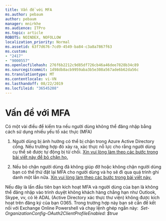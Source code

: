 ```yaml
---
title: Vấn đề với MFA
ms.author: pebaum
author: pebaum
manager: mnirkhe
ms.audience: ITPro
ms.topic: article
ROBOTS: NOINDEX, NOFOLLOW
localization_priority: Normal
ms.assetid: 63f7d676-7cd9-4549-ba84-c3a8a7867f63
ms.custom:
- "2417"
- "9000557"
ms.openlocfilehash: 276f6b2212c9d85df726cb46a46dee7828b34c89
ms.sourcegitcommit: 1d98db8acb9959aba3b5e308a567ade6b62da56c
ms.translationtype: MT
ms.contentlocale: vi-VN
ms.lasthandoff: 08/22/2019
ms.locfileid: "36545208"
---
```

# <a name="issues-with-mfa"></a>Vấn đề với MFA
Có một vài điều để kiểm tra nếu người dùng không thể đăng nhập bằng cách sử dụng nhiều yếu tố xác thực (MFA)

1. Người dùng bị ảnh hưởng có thể bị chặn trong Azure Active Directory cổng. Nếu trường hợp đó xảy ra, xác thực nỗ lực cho rằng người dùng cụ thể sẽ được tự động bị từ chối. [Xin vui lòng làm theo các bước trong bài viết này để bỏ chặn họ.](https://docs.microsoft.com/azure/active-directory/authentication/howto-mfa-mfasettings#block-and-unblock-users)

2. Nếu bỏ chặn người dùng đã không giúp đỡ hoặc không chặn người dùng bạn có thể thử đặt lại MFA cho người dùng và họ sẽ đi qua quá trình ghi danh một lần nữa. [Xin vui lòng làm theo các bước trong bài viết này.](https://docs.microsoft.com/azure/active-directory/authentication/howto-mfa-userdevicesettings#require-users-to-provide-contact-methods-again)

Nếu đây là lần đầu tiên bạn kích hoạt MFA và người dùng của bạn là không thể đăng nhập vào trình duyệt không khách hàng chẳng hạn như Outlook, Skype, vv, có lẽ ADAL (Active Directory xác thực thư viện) không được kích hoạt trên đăng ký của bạn O365. Trong trường hợp này bạn sẽ cần để kết nối với Exchange Online Powershell và chạy lệnh ghép ngắn này:  *Set-OrganizationConfig-OAuth2ClientProfileEnabled: $true*